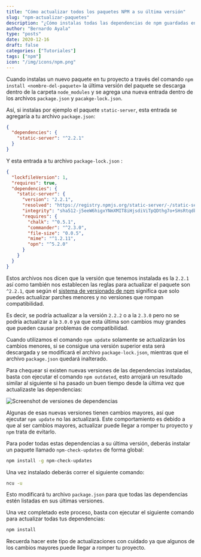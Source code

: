 ```yaml
---
title: "Cómo actualizar todos los paquetes NPM a su última versión"
slug: "npm-actualizar-paquetes"
description: "¿Cómo instalas todas las dependencias de npm guardadas en el archivo package.json a su última versión disponible?"
author: "Bernardo Ayala"
type: "posts"
date: 2020-12-16
draft: false
categories: ["Tutoriales"]
tags: ["npm"]
icon: "/img/icons/npm.png"
---
```


Cuando instalas un nuevo paquete en tu proyecto a través del comando `npm install <nombre-del-paquete>` la última versión del paquete se descarga dentro de la carpeta `node_modules` y se agrega una nueva entrada dentro de los archivos `package.json` y `pacakge-lock.json`.

Así, si instalas por ejemplo el paquete `static-server`, esta entrada se agregaría a tu archivo `package.json`:

````json
{ 
  "dependencies": {
    "static-server": "^2.2.1"
  }
}
````

Y esta entrada a tu archivo `package-lock.json` :

```json
{
  "lockfileVersion": 1,
  "requires": true,
  "dependencies": {
    "static-server": {
      "version": "2.2.1",
      "resolved": "https://registry.npmjs.org/static-server/-/static-server-2.2.1.tgz",
      "integrity": "sha512-j5eeW6higxYNmXMIT8iHjsdiViTpQDthg7o+SHsRtqdbxscdHqBHXwrXjHC8hL3F0Tsu34ApUpDkwzMBPBsrLw==",
      "requires": {
        "chalk": "^0.5.1",
        "commander": "^2.3.0",
        "file-size": "0.0.5",
        "mime": "^1.2.11",
        "opn": "^5.2.0"
      }
    }
  }
}
```

Estos archivos nos dicen que la versión que tenemos instalada es la `2.2.1` así como también nos establecen las reglas para actualizar el paquete son `^2.2.1`, que según el [sistema de versionado de npm](/npm-versionado/) significa que solo puedes actualizar parches menores y no versiones que rompan compatibilidad.

Es decir, se podría actualizar a la versión `2.2.2` o a la `2.3.0` pero no se podría actualizar a la `3.0.0` ya que esta última son cambios muy grandes que pueden causar problemas de compatibilidad.

Cuando utilizamos el comando `npm update` solamente se actualizarán los cambios menores, si se consigue una versión superior esta será descargada y se modificará el archivo `package-lock.json`, mientras que el archivo `package.json` quedará inalterado.

Para chequear si existen nuevas versiones de las dependencias instaladas, basta con ejecutar el comando `npm outdated`, esto arrojará un resultado similar al siguiente si ha pasado un buen tiempo desde la última vez que actualizaste las dependencias:

![Screenshot de versiones de dependencias](/img/screenshots/npm-packages.webp)

Algunas de esas nuevas versiones tienen cambios mayores, así que ejecutar `npm update` no las actualizará. Este comportamiento es debido a que al ser cambios mayores, actualizar puede llegar a romper tu proyecto y `npm` trata de evitarlo.

Para poder todas estas dependencias a su última versión, deberás instalar un paquete llamado `npm-check-updates` de forma global:

````bash
npm install -g npm-check-updates
````

Una vez instalado deberás correr el siguiente comando:

```bash
ncu -u
```

Esto modificará tu archivo `package.json` para que todas las dependencias estén listadas en sus últimas versiones.

Una vez completado este proceso, basta con ejecutar el siguiente comando para actualizar todas tus dependencias:

```bash
npm install
```

Recuerda hacer este tipo de actualizaciones con cuidado ya que algunos de los cambios mayores puede llegar a romper tu proyecto.
